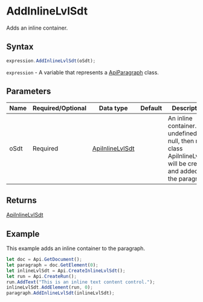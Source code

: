 # AddInlineLvlSdt

Adds an inline container.

## Syntax

```javascript
expression.AddInlineLvlSdt(oSdt);
```

`expression` - A variable that represents a [ApiParagraph](../ApiParagraph.md) class.

## Parameters

| **Name** | **Required/Optional** | **Data type** | **Default** | **Description** |
| ------------- | ------------- | ------------- | ------------- | ------------- |
| oSdt | Required | [ApiInlineLvlSdt](../../ApiInlineLvlSdt/ApiInlineLvlSdt.md) |  | An inline container. If undefined or null, then new class ApiInlineLvlSdt will be created and added to the paragraph. |

## Returns

[ApiInlineLvlSdt](../../ApiInlineLvlSdt/ApiInlineLvlSdt.md)

## Example

This example adds an inline container to the paragraph.

```javascript editor-
let doc = Api.GetDocument();
let paragraph = doc.GetElement(0);
let inlineLvlSdt = Api.CreateInlineLvlSdt();
let run = Api.CreateRun();
run.AddText("This is an inline text content control.");
inlineLvlSdt.AddElement(run, 0);
paragraph.AddInlineLvlSdt(inlineLvlSdt);
```

